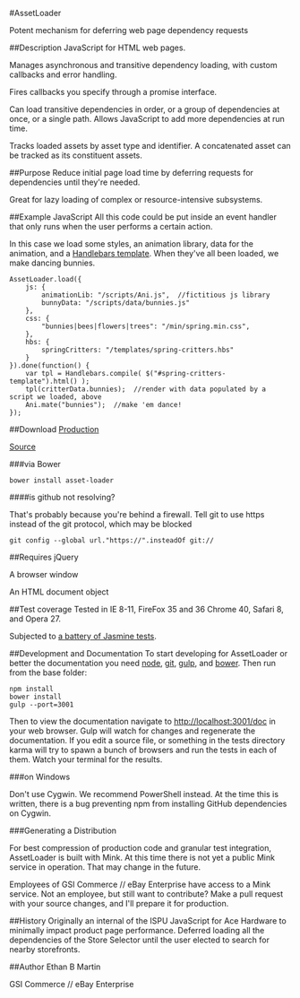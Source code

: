 #AssetLoader

Potent mechanism for deferring web page dependency requests

##Description
JavaScript for HTML web pages.

Manages asynchronous and transitive dependency loading, with custom callbacks and error handling.

Fires callbacks you specify through a promise interface.

Can load transitive dependencies in order, or a group of dependencies at once, or a single path. Allows JavaScript to add more dependencies at run time.

Tracks loaded assets by asset type and identifier. A concatenated asset can be tracked as its constituent assets.

##Purpose
Reduce initial page load time by deferring requests for dependencies until they're needed.

Great for lazy loading of complex or resource-intensive subsystems.

##Example JavaScript
All this code could be put inside an event handler that only runs when the user performs a certain action. 

In this case we load some styles, an animation library, data for the animation, and a [Handlebars template](http://handlebarsjs.com/). When they've all been loaded, we make dancing bunnies.

    AssetLoader.load({
        js: {
            animationLib: "/scripts/Ani.js",  //fictitious js library
            bunnyData: "/scripts/data/bunnies.js"
        },
        css: {
            "bunnies|bees|flowers|trees": "/min/spring.min.css",
        },
        hbs: {
            springCritters: "/templates/spring-critters.hbs"
        }
    }).done(function() {
        var tpl = Handlebars.compile( $("#spring-critters-template").html() );
        tpl(critterData.bunnies);  //render with data populated by a script we loaded, above
        Ani.mate("bunnies");  //make 'em dance!
    });

##Download
[Production](/dist/AssetLoader.min.js)

[Source](/src/js/AssetLoader.js)

###via Bower

    bower install asset-loader

####is github not resolving?

That's probably because you're behind a firewall. Tell git to use https instead of the git protocol, which may be blocked

    git config --global url."https://".insteadOf git://

##Requires
jQuery

A browser window

An HTML document object

##Test coverage
Tested in IE 8-11, FireFox 35 and 36 Chrome 40, Safari 8, and Opera 27.

Subjected to [a battery of Jasmine tests](/tst/run.jade).

##Development and Documentation
To start developing for AssetLoader or better the documentation you need [node](http://nodejs.org/), [git](http://git-scm.com/), [gulp](http://gulpjs.com/), and [bower](http://bower.io/). Then run from the base folder:

    npm install
    bower install
    gulp --port=3001

Then to view the documentation navigate to [http://localhost:3001/doc](http://localhost:3001/doc) in your web browser. Gulp will watch for changes and regenerate the documentation. If you edit a source file, or something in the tests directory karma will try to spawn a bunch of browsers and run the tests in each of them. Watch your terminal for the results.

###on Windows

Don't use Cygwin. We recommend PowerShell instead. At the time this is written, there is a bug preventing npm from installing GitHub dependencies on Cygwin.

###Generating a Distribution

For best compression of production code and granular test integration, AssetLoader is built with Mink. At this time there is not yet a public Mink service in operation. That may change in the future. 

Employees of GSI Commerce // eBay Enterprise have access to a Mink service. Not an employee, but still want to contribute? Make a pull request with your source changes, and I'll prepare it for production.

##History
Originally an internal of the ISPU JavaScript for Ace Hardware to minimally impact product page performance.
Deferred loading all the dependencies of the Store Selector until the user elected to search for nearby storefronts.

##Author
Ethan B Martin

GSI Commerce // eBay Enterprise